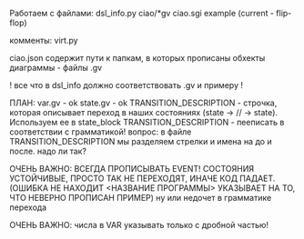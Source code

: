Работаем с файлами:
dsl_info.py
ciao/*gv
ciao.sgi
example (current - flip-flop)

комменты:
virt.py


ciao.json содержит пути к папкам, в которых прописаны обхекты диаграммы - файлы .gv


! все что в dsl_info должно соответствовать .gv и примеру !


ПЛАН:
var.gv - ok
state.gv - ok
TRANSITION_DESCRIPTION - строчка, которая описывает переход в наших состояниях (state -> // -> state). Используем ее в state_block
TRANSITION_DESCRIPTION  - пееписать в соответствии с грамматикой!
вопрос: в файле TRANSITION_DESCRIPTION мы разделяем стрелки и имена на до и после. надо ли так?

ОЧЕНЬ ВАЖНО: ВСЕГДА ПРОПИСЫВАТЬ EVENT! СОСТОЯНИЯ УСТОЙЧИВЫЕ, ПРОСТО ТАК НЕ ПЕРЕХОДЯТ, ИНАЧЕ КОД ПАДАЕТ. (ОШИБКА НЕ НАХОДИТ <НАЗВАНИЕ ПРОГРАММЫ> УКАЗЫВАЕТ НА ТО, ЧТО НЕВЕРНО ПРОПИСАН ПРИМЕР) ну или недочет в грамматике перехода

ОЧЕНЬ ВАЖНО: числа в VAR указывать только с дробной частью!